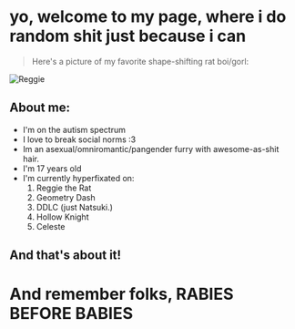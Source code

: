 # yo,  welcome to my page, where i do random shit just because i can
> Here's a picture of my favorite shape-shifting rat boi/gorl:

![Reggie](https://media.tenor.com/bU21Wl_xfU8AAAAC/tf2gplus-gplus.gif)

## About me:
- I'm on the autism spectrum
- I love to break social norms :3
- Im an asexual/omniromantic/pangender furry with awesome-as-shit hair.
- I'm 17 years old
- I'm currently hyperfixated on:
  1) Reggie the Rat 
  2) Geometry Dash
  3) DDLC (just Natsuki.)
  4) Hollow Knight
  5) Celeste

## And that's about it!

# And remember folks, RABIES BEFORE BABIES
